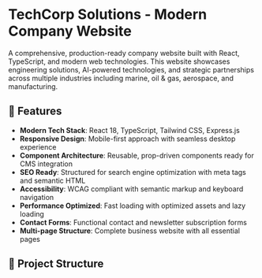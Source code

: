 # TechCorp Solutions - Modern Company Website

A comprehensive, production-ready company website built with React, TypeScript, and modern web technologies. This website showcases engineering solutions, AI-powered technologies, and strategic partnerships across multiple industries including marine, oil & gas, aerospace, and manufacturing.

## 🚀 Features

- **Modern Tech Stack**: React 18, TypeScript, Tailwind CSS, Express.js
- **Responsive Design**: Mobile-first approach with seamless desktop experience
- **Component Architecture**: Reusable, prop-driven components ready for CMS integration
- **SEO Ready**: Structured for search engine optimization with meta tags and semantic HTML
- **Accessibility**: WCAG compliant with semantic markup and keyboard navigation
- **Performance Optimized**: Fast loading with optimized assets and lazy loading
- **Contact Forms**: Functional contact and newsletter subscription forms
- **Multi-page Structure**: Complete business website with all essential pages

## 📁 Project Structure

